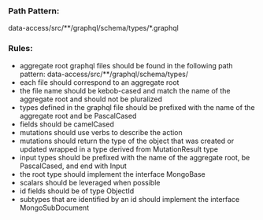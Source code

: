 ### Path Pattern:
data-access/src/**/graphql/schema/types/*.graphql

### Rules:
- aggregate root graphql files should be found in the following path pattern: data-access/src/**/graphql/schema/types/
- each file should correspond to an aggregate root
- the file name should be kebob-cased and match the name of the aggregate root and should not be pluralized
- types defined in the graphql file should be prefixed with the name of the aggregate root and be PascalCased
- fields should be camelCased
- mutations should use verbs to describe the action
- mutations should return the type of the object that was created or updated wrapped in a type derived from MutationResult type
- input types should be prefixed with the name of the aggregate root, be PascalCased, and end with Input
- the root type should implement the interface MongoBase
- scalars should be leveraged when possible
- id fields should be of type ObjectId
- subtypes that are identified by an id should implement the interface MongoSubDocument

 